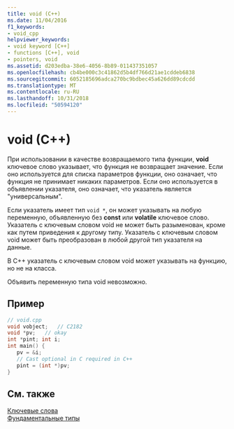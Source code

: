 ```yaml
---
title: void (C++)
ms.date: 11/04/2016
f1_keywords:
- void_cpp
helpviewer_keywords:
- void keyword [C++]
- functions [C++], void
- pointers, void
ms.assetid: d203edba-38e6-4056-8b89-011437351057
ms.openlocfilehash: cb4be000c3c41862d5b4df766d21ae1cddeb6838
ms.sourcegitcommit: 6052185696adca270bc9bdbec45a626dd89cdcdd
ms.translationtype: MT
ms.contentlocale: ru-RU
ms.lasthandoff: 10/31/2018
ms.locfileid: "50594120"
---
```

# <a name="void-c"></a>void (C++)

При использовании в качестве возвращаемого типа функции, **void** ключевое слово указывает, что функция не возвращает значение. Если оно используется для списка параметров функции, оно означает, что функция не принимает никаких параметров. Если оно используется в объявлении указателя, оно означает, что указатель является "универсальным".

Если указатель имеет тип `void *`, он может указывать на любую переменную, объявленную без **const** или **volatile** ключевое слово. Указатель с ключевым словом void не может быть разыменован, кроме как путем приведения к другому типу. Указатель с ключевым словом void может быть преобразован в любой другой тип указателя на данные.

В C++ указатель с ключевым словом void может указывать на функцию, но не на класса.

Объявить переменную типа void невозможно.

## <a name="example"></a>Пример

```cpp
// void.cpp
void vobject;   // C2182
void *pv;   // okay
int *pint; int i;
int main() {
   pv = &i;
   // Cast optional in C required in C++
   pint = (int *)pv;
}
```

## <a name="see-also"></a>См. также

[Ключевые слова](../cpp/keywords-cpp.md)<br/>
[Фундаментальные типы](../cpp/fundamental-types-cpp.md)